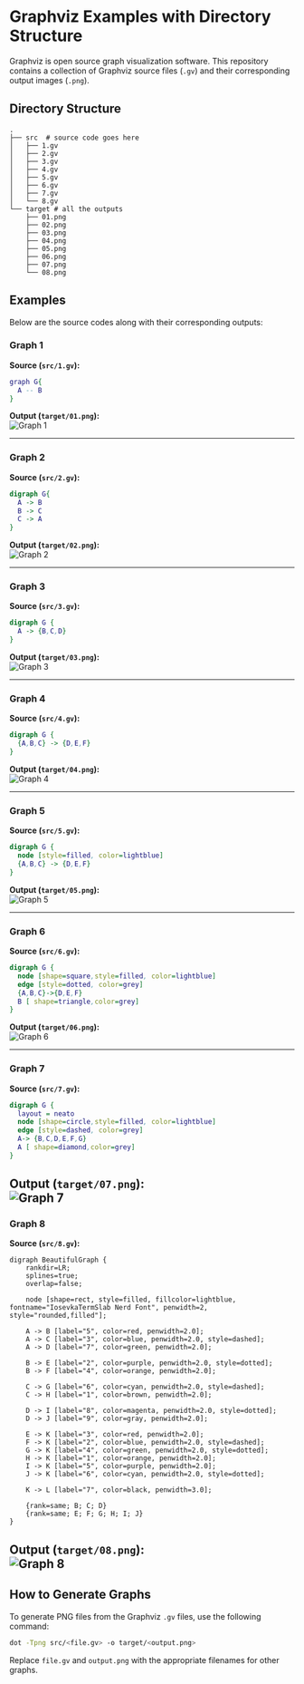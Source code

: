 # Graphviz Examples with Directory Structure
Graphviz is open source graph visualization software. This repository contains a collection of Graphviz source files (`.gv`) and their corresponding output images (`.png`).

## Directory Structure

```
.
├── src  # source code goes here
│   ├── 1.gv
│   ├── 2.gv
│   ├── 3.gv
│   ├── 4.gv
│   ├── 5.gv
│   ├── 6.gv
│   ├── 7.gv
│   └── 8.gv
└── target # all the outputs
    ├── 01.png
    ├── 02.png
    ├── 03.png
    ├── 04.png
    ├── 05.png
    ├── 06.png
    ├── 07.png
    └── 08.png
```

## Examples

Below are the source codes along with their corresponding outputs:

### Graph 1

**Source (`src/1.gv`):**
```dot
graph G{
  A -- B
}
```

**Output (`target/01.png`):**\
![Graph 1](target/01.png)

---

### Graph 2

**Source (`src/2.gv`):**
```dot
digraph G{
  A -> B
  B -> C 
  C -> A
}
```

**Output (`target/02.png`):**\
![Graph 2](target/02.png)

---

### Graph 3

**Source (`src/3.gv`):**
```dot
digraph G {
  A -> {B,C,D}
}
```

**Output (`target/03.png`):**\
![Graph 3](target/03.png)

---

### Graph 4

**Source (`src/4.gv`):**
```dot
digraph G {
  {A,B,C} -> {D,E,F}
}
```

**Output (`target/04.png`):**\
![Graph 4](target/04.png)

---

### Graph 5

**Source (`src/5.gv`):**
```dot
digraph G {
  node [style=filled, color=lightblue]
  {A,B,C} -> {D,E,F}
}
```

**Output (`target/05.png`):**\
![Graph 5](target/05.png)

---

### Graph 6

**Source (`src/6.gv`):**
```dot
digraph G {
  node [shape=square,style=filled, color=lightblue]
  edge [style=dotted, color=grey]
  {A,B,C}->{D,E,F}
  B [ shape=triangle,color=grey]
}
```

**Output (`target/06.png`):**\
![Graph 6](target/06.png)

---

### Graph 7

**Source (`src/7.gv`):**
```dot
digraph G {
  layout = neato
  node [shape=circle,style=filled, color=lightblue]
  edge [style=dashed, color=grey]
  A-> {B,C,D,E,F,G}
  A [ shape=diamond,color=grey]
}
```

**Output (`target/07.png`):**\
![Graph 7](target/07.png)
---
### Graph 8

**Source (`src/8.gv`):**
```
digraph BeautifulGraph {
    rankdir=LR;
    splines=true;
    overlap=false;
    
    node [shape=rect, style=filled, fillcolor=lightblue, fontname="IosevkaTermSlab Nerd Font", penwidth=2, style="rounded,filled"];

    A -> B [label="5", color=red, penwidth=2.0];
    A -> C [label="3", color=blue, penwidth=2.0, style=dashed];
    A -> D [label="7", color=green, penwidth=2.0];

    B -> E [label="2", color=purple, penwidth=2.0, style=dotted];
    B -> F [label="4", color=orange, penwidth=2.0];

    C -> G [label="6", color=cyan, penwidth=2.0, style=dashed];
    C -> H [label="1", color=brown, penwidth=2.0];

    D -> I [label="8", color=magenta, penwidth=2.0, style=dotted];
    D -> J [label="9", color=gray, penwidth=2.0];

    E -> K [label="3", color=red, penwidth=2.0];
    F -> K [label="2", color=blue, penwidth=2.0, style=dashed];
    G -> K [label="4", color=green, penwidth=2.0, style=dotted];
    H -> K [label="1", color=orange, penwidth=2.0];
    I -> K [label="5", color=purple, penwidth=2.0];
    J -> K [label="6", color=cyan, penwidth=2.0, style=dotted];

    K -> L [label="7", color=black, penwidth=3.0];

    {rank=same; B; C; D}
    {rank=same; E; F; G; H; I; J}
}
```
**Output (`target/08.png`):**\
![Graph 8](target/08.png)
---

## How to Generate Graphs

To generate PNG files from the Graphviz `.gv` files, use the following command:

```bash
dot -Tpng src/<file.gv> -o target/<output.png>
```

Replace `file.gv` and `output.png` with the appropriate filenames for other graphs.



